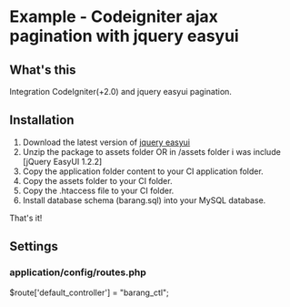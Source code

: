 
# Example - Codeigniter ajax pagination with jquery easyui

## What's this

Integration CodeIgniter(+2.0) and jquery easyui pagination.

## Installation

1. Download the latest version of [jquery easyui](http://www.jeasyui.com) 
2. Unzip the package to assets folder OR in /assets folder i was include [jQuery EasyUI 1.2.2]
3. Copy the application folder content to your CI application folder.
4. Copy the assets folder to your CI folder.
5. Copy the .htaccess file to your CI folder.
6. Install database schema (barang.sql) into your MySQL database.

That's it!

## Settings

### application/config/routes.php

  $route['default_controller'] = "barang_ctl";